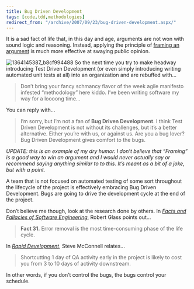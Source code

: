 ```yaml
---
title: Bug Driven Development
tags: [code,tdd,methodologies]
redirect_from: "/archive/2007/09/23/bug-driven-development.aspx/"
---
```


It is a sad fact of life that, in this day and age, arguments are not
won with sound logic and reasoning. Instead, applying the principle of
[framing an
argument](http://changingminds.org/principles/framing.htm "Framing Principle")
is much more effective at swaying public opinion.

![1364145387\_b8cf994488](https://haacked.com/images/haacked_com/WindowsLiveWriter/BugDrivenDevelopment_851F/1364145387_b8cf994488_4.jpg)
So the next time you try to make headway introducing Test Driven
Development (or even simply introducing writing automated unit tests at
all) into an organization and are rebuffed with...

> Don’t bring your fancy schmancy flavor of the week agile manifesto
> infested “methodology” here kiddo. I’ve been writing software my way
> for a loooong time...

You can reply with...

> I’m sorry, but I’m not a fan of **Bug Driven Development**. I think
> Test Driven Development is not without its challenges, but it’s a
> better alternative. Either you’re with us, or against us. Are you a
> bug lover? Bug Driven Development gives comfort to the bugs.

*UPDATE: this is an example of my dry humor. I don’t believe that
“Framing” is a good way to win an argument and I would never actually
say or recommend saying anything similar to to this. It’s meant as a bit
of a joke, but with a point.*

A team that is not focused on automated testing of some sort throughout
the lifecycle of the project is effectively embracing Bug Driven
Development. Bugs are going to drive the development cycle at the end of
the project.

Don’t believe me though, look at the research done by others. In *[Facts
and Fallacies of Software
Engineering](http://www.amazon.com/gp/product/0321117425?ie=UTF8&tag=youvebeenhaac-20&linkCode=as2&camp=1789&creative=9325&creativeASIN=0321117425 "Facts and Fallacies of Software Engineering")*,
Robert Glass points out...

> **Fact 31.** Error removal is the most time-consuming phase of the
> life cycle.

In *[Rapid
Development](http://www.amazon.com/gp/product/1556159005?ie=UTF8&tag=youvebeenhaac-20&linkCode=as2&camp=1789&creative=9325&creativeASIN=1556159005 "Rapid Development on Amazon")*,
Steve McConnell relates...

> Shortcutting 1 day of QA activity early in the project is likely to
> cost you from 3 to 10 days of activity downstream.

In other words, if you don’t control the bugs, the bugs control your
schedule.

